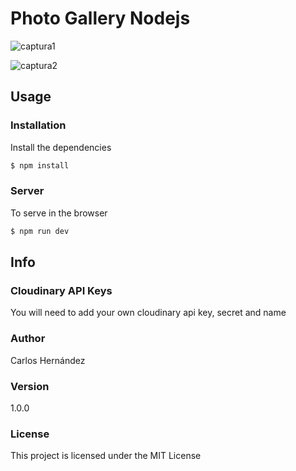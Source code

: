 # Photo Gallery Nodejs

![captura1](https://user-images.githubusercontent.com/16615266/52750241-55665f00-2fb1-11e9-839e-36b8f04933b2.JPG)

![captura2](https://user-images.githubusercontent.com/16615266/52750243-57c8b900-2fb1-11e9-83b7-04866e9f5b8a.JPG)

## Usage

### Installation

Install the dependencies

```sh
$ npm install
```

### Server
To serve in the browser

```sh
$ npm run dev
```
## Info

### Cloudinary API Keys

You will need to add your own cloudinary api key, secret and name

### Author

Carlos Hernández

### Version

1.0.0

### License

This project is licensed under the MIT License
